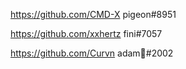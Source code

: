https://github.com/CMD-X pigeon#8951

https://github.com/xxhertz fini#7057

https://github.com/Curvn adam᲼#2002
